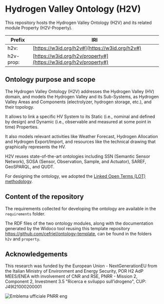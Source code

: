 # Hydrogen Valley Ontology (H2V)

This repository hosts the Hydrogen Valley Ontology (H2V) and its related module Property (H2V-Property).

| Prefix    | IRI |
| -- | ------- |
| h2v:  | [https://w3id.org/h2v#](https://w3id.org/h2v#)  |
| h2v-prop:  | [https://w3id.org/h2v/property#](https://w3id.org/h2v/property#)  |

## Ontology purpose and scope

The Hydrogen Valley Ontology (H2V) addresses the Hydrogen Valley (HV) domain, and models the Hydrogen Valley and its Sub-Systems, as Hydrogen Valley Areas and Components (electrolyzer, hydrogen storage, etc.), and their topology. 

It allows to link a specific HV System to its Static (i.e., nominal and defined by design) and Dynamic (i.e., observable and measured at some point in time) Properties. 

It also models relevant activities like Weather Forecast, Hydrogen Allocation and Hydrogen Export/Import, and resources like the technical drawing that graphically represents the HV.

H2V reuses state-of-the-art ontologies including SSN (Semantic Sensor Network), SOSA (Sensor, Observation, Sample, and Actuator), SAREF, GeoSPARQL, and QUDT. 

For designing the ontology, we adopted the [Linked Open Terms (LOT) methodology](https://zenodo.org/records/2539305).

## Content of the repository

The requirements collected for developing the ontology are available in the `requirements` folder.

The RDF files of the two ontology modules, along with the documentation generated by the Widoco tool reusing this template repository https://github.com/cefriel/ontology-template, can be found in the folders `h2v` and `property`.

## Acknowledgements
This research was funded by the European Union - NextGenerationEU from the Italian Ministry of Environment and Energy Security, POR H2 AdP MEES/ENEA with involvement of CNR and RSE, PNRR - Mission 2, Component 2, Investment 3.5 "Ricerca e sviluppo sull’idrogeno", CUP: J49I21000200001 

![Emblema ufficiale PNRR eng](https://github.com/user-attachments/assets/71c54191-b3ec-4a69-a2d2-609cb87572fe)
